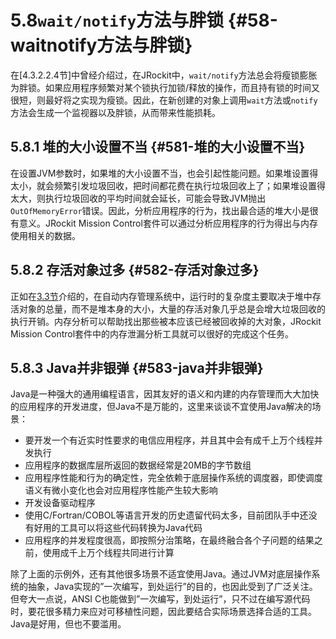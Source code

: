 # 5.8`wait/notify`方法与胖锁 {#58-waitnotify方法与胖锁}

在\[4.3.2.2.4节\]中曾经介绍过，在JRockit中，`wait/notify`方法总会将瘦锁膨胀为胖锁。如果应用程序频繁对某个锁执行加锁/释放的操作，而且持有锁的时间又很短，则最好将之实现为瘦锁。因此，在新创建的对象上调用`wait`方法或`notify`方法会生成一个监视器以及胖锁，从而带来性能损耗。



## 5.8.1 堆的大小设置不当 {#581-堆的大小设置不当}

在设置JVM参数时，如果堆的大小设置不当，也会引起性能问题。如果堆设置得太小，就会频繁引发垃圾回收，把时间都花费在执行垃圾回收上了；如果堆设置得太大，则执行垃圾回收的平均时间就会延长，可能会导致JVM抛出`OutOfMemoryError`错误。因此，分析应用程序的行为，找出最合适的堆大小是很有意义。JRockit Mission Control套件可以通过分析应用程序的行为得出与内存使用相关的数据。



## 5.8.2 存活对象过多 {#582-存活对象过多}

正如在[3.3节](../chap3/3.3.md#3.3)介绍的，在自动内存管理系统中，运行时的复杂度主要取决于堆中存活对象的总量，而不是堆本身的大小，大量的存活对象几乎总是会增大垃圾回收的执行开销。内存分析可以帮助找出那些被本应该已经被回收掉的大对象，JRockit Mission Control套件中的内存泄漏分析工具就可以很好的完成这个任务。



## 5.8.3 Java并非银弹 {#583-java并非银弹}

Java是一种强大的通用编程语言，因其友好的语义和内建的内存管理而大大加快的应用程序的开发进度，但Java不是万能的，这里来谈谈不宜使用Java解决的场景：

* 要开发一个有近实时性要求的电信应用程序，并且其中会有成千上万个线程并发执行
* 应用程序的数据库层所返回的数据经常是20MB的字节数组
* 应用程序性能和行为的确定性，完全依赖于底层操作系统的调度器，即使调度语义有微小变化也会对应用程序性能产生较大影响
* 开发设备驱动程序
* 使用C/Fortran/COBOL等语言开发的历史遗留代码太多，目前团队手中还没有好用的工具可以将这些代码转换为Java代码
* 应用程序的并发程度很高，即按照分治策略，在最终融合各个子问题的结果之前，使用成千上万个线程共同进行计算

除了上面的示例外，还有其他很多场景不适宜使用Java。通过JVM对底层操作系统的抽象，Java实现的”一次编写，到处运行”的目的，也因此受到了广泛关注。但夸大一点说，ANSI C也能做到”一次编写，到处运行”，只不过在编写源代码时，要花很多精力来应对可移植性问题，因此要结合实际场景选择合适的工具。Java是好用，但也不要滥用。

